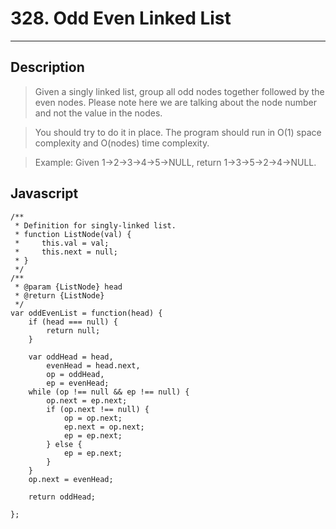 # 328. Odd Even Linked List

---

## Description

> Given a singly linked list, group all odd nodes together followed by the even nodes. Please note here we are talking about the node number and not the value in the nodes.

> You should try to do it in place. The program should run in O(1) space complexity and O(nodes) time complexity.

> Example:
> Given 1->2->3->4->5->NULL,
> return 1->3->5->2->4->NULL.

## Javascript

```
/**
 * Definition for singly-linked list.
 * function ListNode(val) {
 *     this.val = val;
 *     this.next = null;
 * }
 */
/**
 * @param {ListNode} head
 * @return {ListNode}
 */
var oddEvenList = function(head) {
    if (head === null) {
        return null;
    }

    var oddHead = head,
        evenHead = head.next,
        op = oddHead,
        ep = evenHead;
    while (op !== null && ep !== null) {
        op.next = ep.next;
        if (op.next !== null) {
            op = op.next;
            ep.next = op.next;
            ep = ep.next;
        } else {
            ep = ep.next;
        }
    }
    op.next = evenHead;

    return oddHead;

};
```
